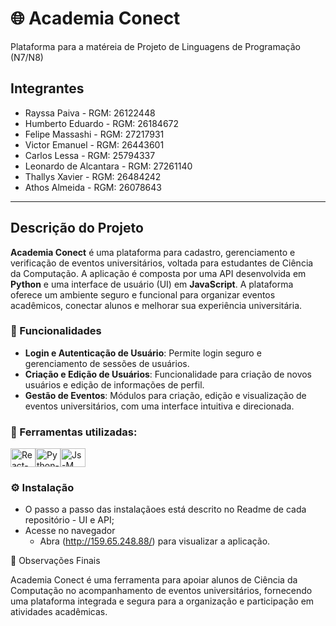 # 🌐 Academia Conect

Plataforma para a matéreia de Projeto de Linguagens de Programação (N7/N8)

## Integrantes
- Rayssa Paiva - RGM: 26122448
- Humberto Eduardo - RGM: 26184672
- Felipe Massashi - RGM: 27217931
- Victor Emanuel - RGM: 26443601
- Carlos Lessa - RGM: 25794337
- Leonardo de Alcantara - RGM: 27261140
- Thallys Xavier - RGM: 26484242
- Athos Almeida - RGM: 26078643

---

## Descrição do Projeto

**Academia Conect** é uma plataforma para cadastro, gerenciamento e verificação de eventos universitários, voltada para estudantes de Ciência da Computação. A aplicação é composta por uma API desenvolvida em **Python** e uma interface de usuário (UI) em **JavaScript**. A plataforma oferece um ambiente seguro e funcional para organizar eventos acadêmicos, conectar alunos e melhorar sua experiência universitária.

### 🚀 Funcionalidades

- **Login e Autenticação de Usuário**: Permite login seguro e gerenciamento de sessões de usuários.
- **Criação e Edição de Usuários**: Funcionalidade para criação de novos usuários e edição de informações de perfil.
- **Gestão de Eventos**: Módulos para criação, edição e visualização de eventos universitários, com uma interface intuitiva e direcionada.


### 🔧 Ferramentas utilizadas:
<img align="center" alt="React-M" height="30" width="40" src="https://cdn.jsdelivr.net/gh/devicons/devicon@latest/icons/react/react-original.svg"><img align="center" alt="Python-M" height="30" width="40" src="https://cdn.jsdelivr.net/gh/devicons/devicon/icons/python/python-original.svg"><img align="center" alt="Js-M" height="30" width="40" src="https://cdn.jsdelivr.net/gh/devicons/devicon/icons/javascript/javascript-original.svg">



### ⚙️ Instalação

- O passo a passo das instalaçãoes está descrito no Readme de cada repositório - UI e API;
- Acesse no navegador
    - Abra (http://159.65.248.88/) para visualizar a aplicação.


📌 Observações Finais

Academia Conect é uma ferramenta para apoiar alunos de Ciência da Computação no acompanhamento de eventos universitários, fornecendo uma plataforma integrada e segura para a organização e participação em atividades acadêmicas.

